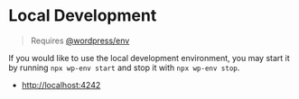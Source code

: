 # Local Development

> Requires [@wordpress/env](https://developer.wordpress.org/block-editor/packages/packages-env/)

If you would like to use the local development environment, you may start it by running `npx wp-env start` and stop it with `npx wp-env stop`.

- [http://localhost:4242]([http://localhost:4242)
